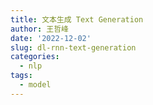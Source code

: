 ```yaml
---
title: 文本生成 Text Generation
author: 王哲峰
date: '2022-12-02'
slug: dl-rnn-text-generation
categories:
  - nlp
tags:
  - model
---
```

